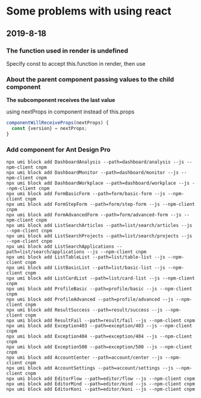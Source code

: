 # Some problems with using react

## 2019-8-18

### The function used in render is undefined

Specify const to accept this.function in render, then use

### About the parent component passing values to the child component

**The subcomponent receives the last value**

using nextProps in component instead of this.props

```javascript
componentWillReceiveProps(nextProps) {
  const {version} = nextProps;
}
```

### Add component for Ant Design Pro
```shell
npx umi block add DashboardAnalysis --path=dashboard/analysis --js --npm-client cnpm
npx umi block add DashboardMonitor --path=dashboard/monitor --js --npm-client cnpm
npx umi block add DashboardWorkplace --path=dashboard/workplace --js --npm-client cnpm
npx umi block add FormBasicForm --path=form/basic-form --js --npm-client cnpm
npx umi block add FormStepForm --path=form/step-form --js --npm-client cnpm
npx umi block add FormAdvancedForm --path=form/advanced-form --js --npm-client cnpm
npx umi block add ListSearchArticles --path=list/search/articles --js --npm-client cnpm
npx umi block add ListSearchProjects --path=list/search/projects --js --npm-client cnpm
npx umi block add ListSearchApplications --path=list/search/applications --js --npm-client cnpm
npx umi block add ListTableList --path=list/table-list --js --npm-client cnpm
npx umi block add ListBasicList --path=list/basic-list --js --npm-client cnpm
npx umi block add ListCardList --path=list/card-list --js --npm-client cnpm
npx umi block add ProfileBasic --path=profile/basic --js --npm-client cnpm
npx umi block add ProfileAdvanced --path=profile/advanced --js --npm-client cnpm
npx umi block add ResultSuccess --path=result/success --js --npm-client cnpm
npx umi block add ResultFail --path=result/fail --js --npm-client cnpm
npx umi block add Exception403 --path=exception/403 --js --npm-client cnpm
npx umi block add Exception404 --path=exception/404 --js --npm-client cnpm
npx umi block add Exception500 --path=exception/500 --js --npm-client cnpm
npx umi block add AccountCenter --path=account/center --js --npm-client cnpm
npx umi block add AccountSettings --path=account/settings --js --npm-client cnpm
npx umi block add EditorFlow --path=editor/flow --js --npm-client cnpm
npx umi block add EditorMind --path=editor/mind --js --npm-client cnpm
npx umi block add EditorKoni --path=editor/koni --js --npm-client cnpm
```